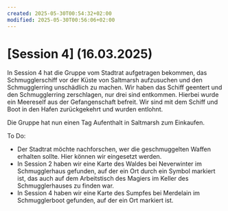 ```yaml
---
created: 2025-05-30T00:54:32+02:00
modified: 2025-05-30T00:56:06+02:00
---
```


# [Session 4] (16.03.2025)

In Session 4 hat die Gruppe vom Stadtrat aufgetragen bekommen, das Schmugglerschiff vor der Küste von Saltmarsh aufzusuchen und den Schmugglerring unschädlich zu machen. Wir haben das Schiff geentert und den Schmugglerring zerschlagen, nur drei sind entkommen. Hierbei wurde ein Meereself aus der Gefangenschaft befreit. Wir sind mit dem Schiff und Boot in den Hafen zurückgekehrt und wurden entlohnt.

Die Gruppe hat nun einen Tag Aufenthalt in Saltmarsh zum Einkaufen.

To Do:
- Der Stadtrat möchte nachforschen, wer die geschmuggelten Waffen erhalten sollte. Hier können wir eingesetzt werden.
- In Session 2 haben wir eine Karte des Waldes bei Neverwinter im Schmugglerhaus gefunden, auf der ein Ort durch ein Symbol markiert ist, das auch auf dem Arbeitstisch des Magiers im Keller des Schmugglerhauses zu finden war.
- In Session 4 haben wir eine Karte des Sumpfes bei Merdelain im Schmugglerboot gefunden, auf der ein Ort markiert ist.
